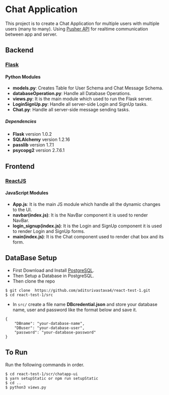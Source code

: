 # Chat Application

This project is to create a Chat Application for multiple users with multiple users (many to many). Using [Pusher API](https://pusher.com/) for realtime communication between app and server.

## Backend
### [Flask](http://flask.pocoo.org/) 

#### Python Modules

* **models.py**: Creates Table for User Schema and Chat Message Schema.
* **databaseOperation.py**: Handle all Database Operations.
* **views.py**: It is the main module which used to run the Flask server.
* **LoginSignUp.py**: Handle all server-side Login and SignUp tasks.
* **Chat.py**: Handle all server-side message sending tasks.
   
##### Dependencies
* **Flask** version 1.0.2
* **SQLAlchemy** version 1.2.16
* **passlib** version 1.7.1
* **psycopg2** version 2.7.6.1

## Frontend
### [ReactJS](https://reactjs.org)

#### JavaScript Modules

* **App.js**: It is the main JS module which handle all the dynamic changes to the UI.
* **navbar(index.js)**: It is the NavBar component it is used to render NavBar.
* **login_signup(index.js)**: It is the Login and SignUp component it is used to render Login and SignUp forms.
* **main(index.js)**: It is the Chat component used to render chat box and its form.


## DataBase Setup

* First Download and Install [PostgreSQL](https://www.postgresql.org/download/).
* Then Setup a Database in PostgreSQL.
* Then clone the repo 
```
$ git clone  https://github.com/aditsrivastava4/react-test-1.git
$ cd react-test-1/src
```
* In ```src/``` create a file name **DBcredential.json** and store your database name, user and password like the format below and save it.
```
{
	"DBname": "your-database-name",
	"DBuser": "your-database-user",
	"password": "your-database-password"
}
```

## To Run

Run the following commands in order.
```
$ cd react-test-1/scr/chatapp-ui
$ yarn setupStatic or npm run setupStatic
$ cd ..
$ python3 views.py
```
